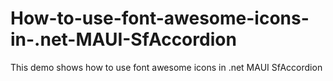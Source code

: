 # How-to-use-font-awesome-icons-in-.net-MAUI-SfAccordion
This demo shows how to use font awesome icons in .net MAUI SfAccordion
